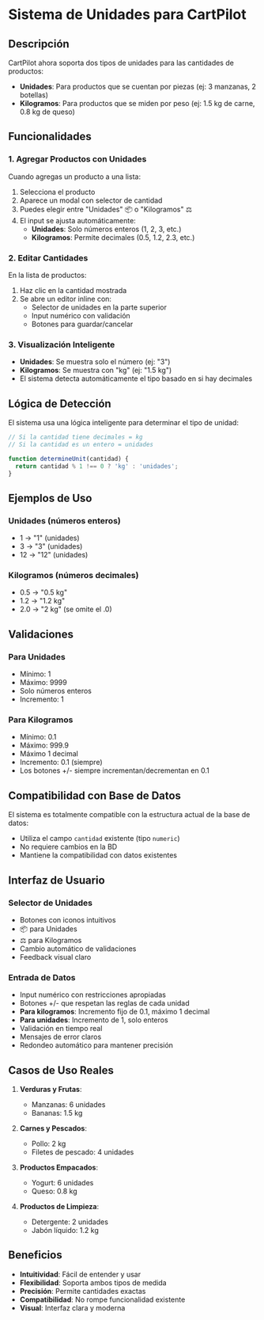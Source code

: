 # Sistema de Unidades para CartPilot

## Descripción

CartPilot ahora soporta dos tipos de unidades para las cantidades de productos:
- **Unidades**: Para productos que se cuentan por piezas (ej: 3 manzanas, 2 botellas)
- **Kilogramos**: Para productos que se miden por peso (ej: 1.5 kg de carne, 0.8 kg de queso)

## Funcionalidades

### 1. Agregar Productos con Unidades

Cuando agregas un producto a una lista:
1. Selecciona el producto
2. Aparece un modal con selector de cantidad
3. Puedes elegir entre "Unidades" 📦 o "Kilogramos" ⚖️
4. El input se ajusta automáticamente:
   - **Unidades**: Solo números enteros (1, 2, 3, etc.)
   - **Kilogramos**: Permite decimales (0.5, 1.2, 2.3, etc.)

### 2. Editar Cantidades

En la lista de productos:
1. Haz clic en la cantidad mostrada
2. Se abre un editor inline con:
   - Selector de unidades en la parte superior
   - Input numérico con validación
   - Botones para guardar/cancelar

### 3. Visualización Inteligente

- **Unidades**: Se muestra solo el número (ej: "3")
- **Kilogramos**: Se muestra con "kg" (ej: "1.5 kg")
- El sistema detecta automáticamente el tipo basado en si hay decimales

## Lógica de Detección

El sistema usa una lógica inteligente para determinar el tipo de unidad:

```javascript
// Si la cantidad tiene decimales = kg
// Si la cantidad es un entero = unidades

function determineUnit(cantidad) {
  return cantidad % 1 !== 0 ? 'kg' : 'unidades';
}
```

## Ejemplos de Uso

### Unidades (números enteros)
- 1 → "1" (unidades)
- 3 → "3" (unidades)
- 12 → "12" (unidades)

### Kilogramos (números decimales)
- 0.5 → "0.5 kg"
- 1.2 → "1.2 kg"
- 2.0 → "2 kg" (se omite el .0)

## Validaciones

### Para Unidades
- Mínimo: 1
- Máximo: 9999
- Solo números enteros
- Incremento: 1

### Para Kilogramos
- Mínimo: 0.1
- Máximo: 999.9
- Máximo 1 decimal
- Incremento: 0.1 (siempre)
- Los botones +/- siempre incrementan/decrementan en 0.1

## Compatibilidad con Base de Datos

El sistema es totalmente compatible con la estructura actual de la base de datos:
- Utiliza el campo `cantidad` existente (tipo `numeric`)
- No requiere cambios en la BD
- Mantiene la compatibilidad con datos existentes

## Interfaz de Usuario

### Selector de Unidades
- Botones con iconos intuitivos
- 📦 para Unidades
- ⚖️ para Kilogramos
- Cambio automático de validaciones
- Feedback visual claro

### Entrada de Datos
- Input numérico con restricciones apropiadas
- Botones +/- que respetan las reglas de cada unidad
- **Para kilogramos**: Incremento fijo de 0.1, máximo 1 decimal
- **Para unidades**: Incremento de 1, solo enteros
- Validación en tiempo real
- Mensajes de error claros
- Redondeo automático para mantener precisión

## Casos de Uso Reales

1. **Verduras y Frutas**: 
   - Manzanas: 6 unidades
   - Bananas: 1.5 kg

2. **Carnes y Pescados**:
   - Pollo: 2 kg
   - Filetes de pescado: 4 unidades

3. **Productos Empacados**:
   - Yogurt: 6 unidades
   - Queso: 0.8 kg

4. **Productos de Limpieza**:
   - Detergente: 2 unidades
   - Jabón líquido: 1.2 kg

## Beneficios

- **Intuitividad**: Fácil de entender y usar
- **Flexibilidad**: Soporta ambos tipos de medida
- **Precisión**: Permite cantidades exactas
- **Compatibilidad**: No rompe funcionalidad existente
- **Visual**: Interfaz clara y moderna
